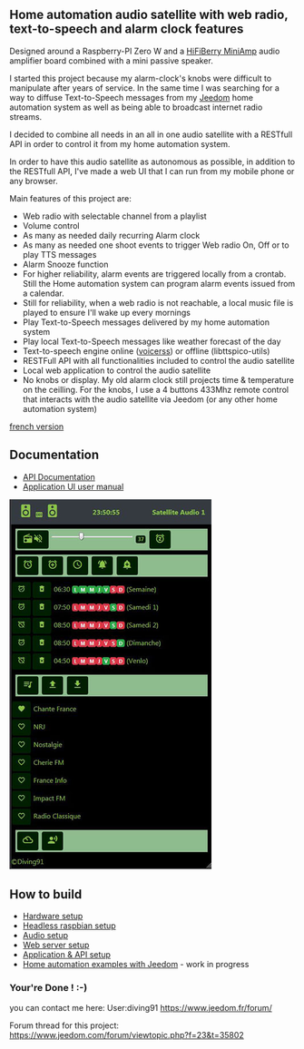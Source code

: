 ## Home automation audio satellite with web radio, text-to-speech and alarm clock features

Designed around a Raspberry-PI Zero W and a [HiFiBerry MiniAmp](https://www.hifiberry.com/shop/boards/miniamp/) audio amplifier board combined with a mini passive speaker.

I started this project because my alarm-clock's knobs were difficult to manipulate after years of service. In the same time I was searching for a way to diffuse Text-to-Speech messages from my [Jeedom](http://jeedom.fr) home automation system as well as being able to broadcast internet radio streams.

I decided to combine all needs in an all in one audio satellite with a RESTfull API in order to control it from my home automation system.

In order to have this audio satellite as autonomous as possible, in addition to the RESTfull API, I've made a web UI that I can run from my mobile phone or any browser.

Main features of this project are:
- Web radio with selectable channel from a playlist
- Volume control
- As many as needed daily recurring Alarm clock 
- As many as needed one shoot events to trigger Web radio On, Off or to play TTS messages
- Alarm Snooze function
- For higher reliability, alarm events are triggered locally from a crontab. Still the Home automation system can program alarm events issued from a calendar. 
- Still for reliability, when a web radio is not reachable, a local music file is played to ensure I'll wake up every mornings
- Play Text-to-Speech messages delivered by my home automation system
- Play local Text-to-Speech messages like weather forecast of the day
- Text-to-speech engine online ([voicerss](http://www.voicerss.org/)) or offline (libttspico-utils)
- RESTFull API with all functionalities included to control the audio satellite
- Local web application to control the audio satellite
- No knobs or display. My old alarm clock still projects time & temperature on the ceilling. For the knobs, I use a 4 buttons 433Mhz remote control that interacts with the audio satellite via Jeedom (or any other home automation system)

[french version](https://github.com/diving91/web-radio/blob/master/fr%20intro.md)

## Documentation

- [API Documentation](https://github.com/diving91/web-radio/blob/master/doc/api.md)
- [Application UI user manual](https://github.com/diving91/web-radio/blob/master/doc/app%20user%20manual.png)

![Apps UI](https://github.com/diving91/web-radio/blob/master/doc/app_sml.jpg)

## How to build
- [Hardware setup](https://github.com/diving91/web-radio/blob/master/doc/Hardware.md)
- [Headless raspbian setup](https://github.com/diving91/web-radio/blob/master/doc/Headless.md)
- [Audio setup](https://github.com/diving91/web-radio/blob/master/doc/audio.md)
- [Web server setup](https://github.com/diving91/web-radio/blob/master/doc/web%20server.md)
- [Application & API setup](https://github.com/diving91/web-radio/blob/master/doc/application.md)
- [Home automation examples with Jeedom](https://github.com/diving91/web-radio/blob/master/doc/jeedom.md) - work in progress

### Your're Done ! :-)

you can contact me here: 
User:diving91 https://www.jeedom.fr/forum/

Forum thread for this project: https://www.jeedom.com/forum/viewtopic.php?f=23&t=35802



